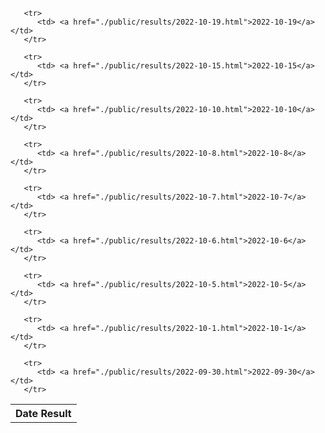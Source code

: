 <html>
 <body>
   <table>
     <tr>
       <th>Date Result</th>
     </tr>
     
       <tr>
          <td> <a href="./public/results/2022-10-19.html">2022-10-19</a></td>
       </tr>  
    
       <tr>
          <td> <a href="./public/results/2022-10-15.html">2022-10-15</a></td>
       </tr>  
    
       <tr>
          <td> <a href="./public/results/2022-10-10.html">2022-10-10</a></td>
       </tr>  
    
       <tr>
          <td> <a href="./public/results/2022-10-8.html">2022-10-8</a></td>
       </tr>  
    
       <tr>
          <td> <a href="./public/results/2022-10-7.html">2022-10-7</a></td>
       </tr>  
    
       <tr>
          <td> <a href="./public/results/2022-10-6.html">2022-10-6</a></td>
       </tr>  
    
       <tr>
          <td> <a href="./public/results/2022-10-5.html">2022-10-5</a></td>
       </tr>  
    
       <tr>
          <td> <a href="./public/results/2022-10-1.html">2022-10-1</a></td>
       </tr>  
    
       <tr>
          <td> <a href="./public/results/2022-09-30.html">2022-09-30</a></td>
       </tr>  
    
   </table>
 </body>
</html>
